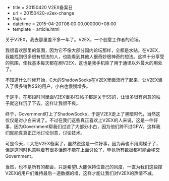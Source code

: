  - title = 20150420 V2EX备案日
 - url = 20150420-v2ex-change
 - tags = 
 - datetime = 2015-04-20T08:00:00.000000+08:00
 - template = article.html

关于V2EX，我去那里差不多一年了。V2EX，一个创意工作者的论坛。

我很喜欢那里的氛围，因为它不像大部分国内论坛那样，全都是水贴。在V2EX，我能找到很多很有想法的人，也能看到其他人很奇妙很神奇的想法。这样十分享受的氛围，使我基本每天都在刷V2EX，这也是我手机除了用于通讯以外最大的用处了。

不知道什么时候开始，C大的ShadowSocks在V2EX里面流行了起来，让V2EX涌入了很多销售SS的用户，小白也慢慢增多。


<!--more-->


于是乎，在那段时间里面V2EX很多R2帖子都是关于SS的，让很多很有创意的帖子就这样沉了下去。这样让我很不爽。

终于，Government盯上了ShadowSocks，于是V2EX走上了黑暗时代，当然这仅仅是对小白来说了。不过在我们这些真正喜欢上V2EX的人来说，这是一件好事，因为Government帮我们过滤了大部分小白，因为他们跨不过GFW。这样我们就能真真正正地讨论创意，讨论技术。

可是今天，L大把V2EX备案了，虽然说这是一件好事，因为再也不用爬梯子了，但是这同时也意味着有很多话题不能在上面讨论了，毕竟所有数据都可能会移交Government。

当然，也不是所有的都会，只是希望L大能保持住自己的风度，一直为我们这些撑V2EX的用户们维持最后一道数据的墙，这样才能让我们对V2EX的热情不减。